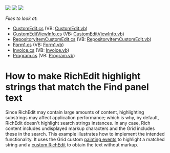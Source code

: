 <!-- default badges list -->
![](https://img.shields.io/endpoint?url=https://codecentral.devexpress.com/api/v1/VersionRange/128630309/11.2.14%2B)
[![](https://img.shields.io/badge/Open_in_DevExpress_Support_Center-FF7200?style=flat-square&logo=DevExpress&logoColor=white)](https://supportcenter.devexpress.com/ticket/details/E4422)
[![](https://img.shields.io/badge/📖_How_to_use_DevExpress_Examples-e9f6fc?style=flat-square)](https://docs.devexpress.com/GeneralInformation/403183)
<!-- default badges end -->
<!-- default file list -->
*Files to look at*:

* [CustomEdit.cs](./CS/E4422/CustomRichEdit/CustomEdit.cs) (VB: [CustomEdit.vb](./VB/E4422/CustomRichEdit/CustomEdit.vb))
* [CustomEditViewInfo.cs](./CS/E4422/CustomRichEdit/CustomEditViewInfo.cs) (VB: [CustomEditViewInfo.vb](./VB/E4422/CustomRichEdit/CustomEditViewInfo.vb))
* [RepositoryItemCustomEdit.cs](./CS/E4422/CustomRichEdit/RepositoryItemCustomEdit.cs) (VB: [RepositoryItemCustomEdit.vb](./VB/E4422/CustomRichEdit/RepositoryItemCustomEdit.vb))
* [Form1.cs](./CS/E4422/Form1.cs) (VB: [Form1.vb](./VB/E4422/Form1.vb))
* [Invoice.cs](./CS/E4422/Invoice.cs) (VB: [Invoice.vb](./VB/E4422/Invoice.vb))
* [Program.cs](./CS/E4422/Program.cs) (VB: [Program.vb](./VB/E4422/Program.vb))
<!-- default file list end -->
# How to make RichEdit highlight strings that match the Find panel text


<p>Since RichEdit may contain large amounts of content, highlighting substrings may affect application performance; which is why, by default, RichEdit doesn't highlight search strings instances. In any case, Rich content includes undisplayed markup characters and the Grid includes these in the search. This example illustrates how to implement the intended functionality. It uses the Grid custom <a href="http://documentation.devexpress.com/#WindowsForms/DevExpressXtraGridViewsGridGridView_CustomDrawCelltopic"><u>painting events</u></a> to highlight a matched string and a <a href="http://documentation.devexpress.com/#WindowsForms/CustomDocument4716"><u>custom RichEdit</u></a> to obtain the text without markup.</p>

<br/>


